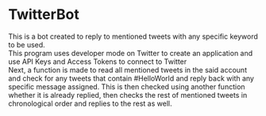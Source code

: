 # TwitterBot
This is a bot created to reply to mentioned tweets with any specific keyword to be used. </br>
This program uses developer mode on Twitter to create an application and use API Keys and Access Tokens to connect to Twitter </br>
Next, a function is made to read all mentioned tweets in the said account and check for any tweets that contain #HelloWorld and reply back with any specific message assigned. This is then checked using another function whether it is already replied, then checks the rest of mentioned tweets in chronological order and replies to the rest as well. </br>
